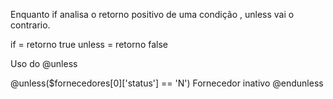 
Enquanto if analisa o retorno positivo de uma condição , unless vai o contrario.


if = retorno true 
unless =  retorno false



Uso do @unless

@unless($fornecedores[0]['status'] == 'N')
    Fornecedor inativo
@endunless
<br/>
